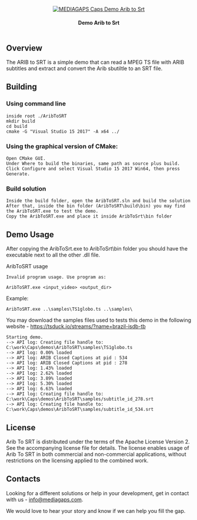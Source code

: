 <p align="center">
  <a href="https://www.mediagaps.com">
    <img alt="MEDIAGAPS Caps Demo Arib to Srt " src="http://www.mediagaps.com/wp-content/uploads/2020/07/capsArtboard-95.png" >
  </a>
  <h4 align="center">
    Demo Arib to Srt 
  </h4>
  <p align="center">
	<a>
	<img src="https://img.shields.io/badge/license-Apache 2.0-9cf" alt=""></img></a>
  </p>

## Overview
The ARIB to SRT is a simple demo that can read a MPEG TS file with ARIB subtitles and extract and convert the Arib sbutiltle to an SRT file.

## Building

### Using command line

```
inside root ./AribToSRT
mkdir build
cd build
cmake -G "Visual Studio 15 2017" -A x64 ../
```

### Using the graphical version of CMake:

```
Open CMake GUI.
Under Where to build the binaries, same path as source plus build.
Click Configure and select Visual Studio 15 2017 Win64, then press Generate.
```

### Build solution
```
Inside the build folder, open the AribToSRT.sln and build the solution
After that, inside the bin folder (AribToSRT\build\bin) you may find the AribToSRT.exe to test the demo.
Copy the AribToSRT.exe and place it inside AribToSrt\bin folder
```

## Demo Usage
After copying the AribToSrt.exe to AribToSrt\bin folder you should have the executable next to all the other .dll file.

AribToSRT usage
```
Invalid program usage. Use program as:

AribToSRT.exe <input_video> <output_dir>
```

Example:
```
AribToSRT.exe ..\samples\TS1globo.ts ..\samples\
```

You may download the samples files used to tests this demo in the following website - https://tsduck.io/streams/?name=brazil-isdb-tb 

```
Starting demo.
--> API log: Creating file handle to: C:\work\Caps\demos\AribToSRT\samples\TS1globo.ts
--> API log: 0.00% loaded
--> API log: ARIB Closed Captions at pid : 534
--> API log: ARIB Closed Captions at pid : 278
--> API log: 1.43% loaded
--> API log: 2.62% loaded
--> API log: 3.89% loaded
--> API log: 5.30% loaded
--> API log: 6.63% loaded
--> API log: Creating file handle to: C:\work\Caps\demos\AribToSRT\samples/subtitle_id_278.srt
--> API log: Creating file handle to: C:\work\Caps\demos\AribToSRT\samples/subtitle_id_534.srt
```

## License
Arib To SRT is distributed under the terms of the Apache License Version 2. See the accompanying license file for details. The license enables usage of Arib To SRT in both commercial and non-commercial applications, without restrictions on the licensing applied to the combined work.

## Contacts
Looking for a different solutions or help in your development, get in contact with us - info@mediagaps.com. 

We would love to hear your story and know if we can help you fill the gap.

